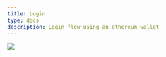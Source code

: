 ```yaml
---
title: Login
type: docs
description: Login flow using an ethereum wallet
---
```


![](../../arch/login.png)

